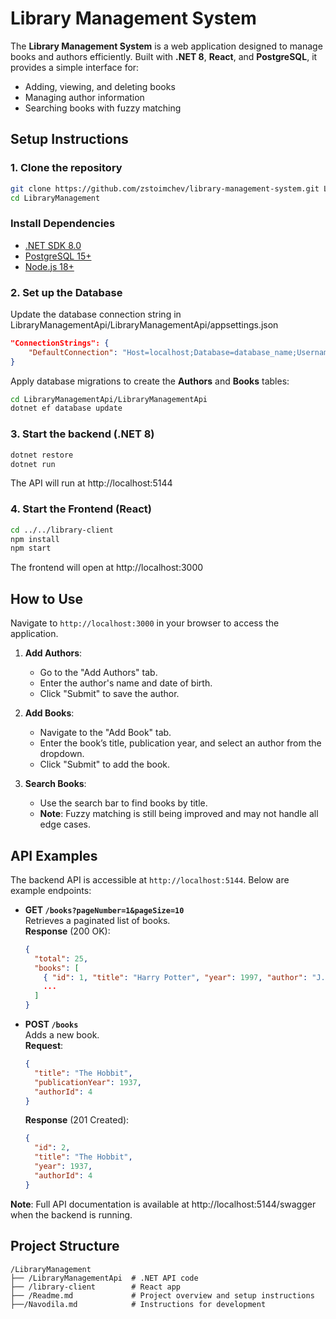 # Library Management System

The **Library Management System** is a web application designed to manage books and authors efficiently. Built with **.NET 8**, **React**, and **PostgreSQL**, it provides a simple interface for:
- Adding, viewing, and deleting books
- Managing author information
- Searching books with fuzzy matching

## Setup Instructions

### 1. Clone the repository
```bash
git clone https://github.com/zstoimchev/library-management-system.git LibraryManagement
cd LibraryManagement
```

### Install Dependencies

- [.NET SDK 8.0](https://dotnet.microsoft.com/download/dotnet/8.0)
- [PostgreSQL 15+](https://www.postgresql.org/download/)
- [Node.js 18+](https://nodejs.org/)

### 2. Set up the Database

Update the database connection string in LibraryManagementApi/LibraryManagementApi/appsettings.json
```json
"ConnectionStrings": {
    "DefaultConnection": "Host=localhost;Database=database_name;Username=username;Password=password"
}
```
Apply database migrations to create the **Authors** and **Books** tables:
```bash
cd LibraryManagementApi/LibraryManagementApi
dotnet ef database update
```

### 3. Start the backend (.NET 8)
```bash
dotnet restore
dotnet run
```
The API will run at http://localhost:5144

### 4. Start the Frontend (React)

```bash
cd ../../library-client
npm install
npm start
```
The frontend will open at http://localhost:3000

## How to Use

Navigate to `http://localhost:3000` in your browser to access the application.
1. **Add Authors**:
   - Go to the "Add Authors" tab.
   - Enter the author's name and date of birth.
   - Click "Submit" to save the author.

2. **Add Books**:
   - Navigate to the "Add Book" tab.
   - Enter the book’s title, publication year, and select an author from the dropdown.
   - Click "Submit" to add the book.

3. **Search Books**:
   - Use the search bar to find books by title.
   - **Note**: Fuzzy matching is still being improved and may not handle all edge cases.


## API Examples
The backend API is accessible at `http://localhost:5144`. Below are example endpoints:

- **GET `/books?pageNumber=1&pageSize=10`**  
  Retrieves a paginated list of books.  
  **Response** (200 OK):
  ```json
  {
    "total": 25,
    "books": [
      { "id": 1, "title": "Harry Potter", "year": 1997, "author": "J.K. Rowling" },
      ...
    ]
  }
    ```

- **POST `/books`**  
  Adds a new book.  
  **Request**:  
  ```json
  {
    "title": "The Hobbit",
    "publicationYear": 1937,
    "authorId": 4
  }
  ```  
  **Response** (201 Created):  
  ```json
  {
    "id": 2,
    "title": "The Hobbit",
    "year": 1937,
    "authorId": 4
  }
  ```  
**Note**: Full API documentation is available at http://localhost:5144/swagger when the backend is running.


## Project Structure
```
/LibraryManagement
├── /LibraryManagementApi  # .NET API code
├── /library-client        # React app
├── /Readme.md             # Project overview and setup instructions
├──/Navodila.md            # Instructions for development
```

